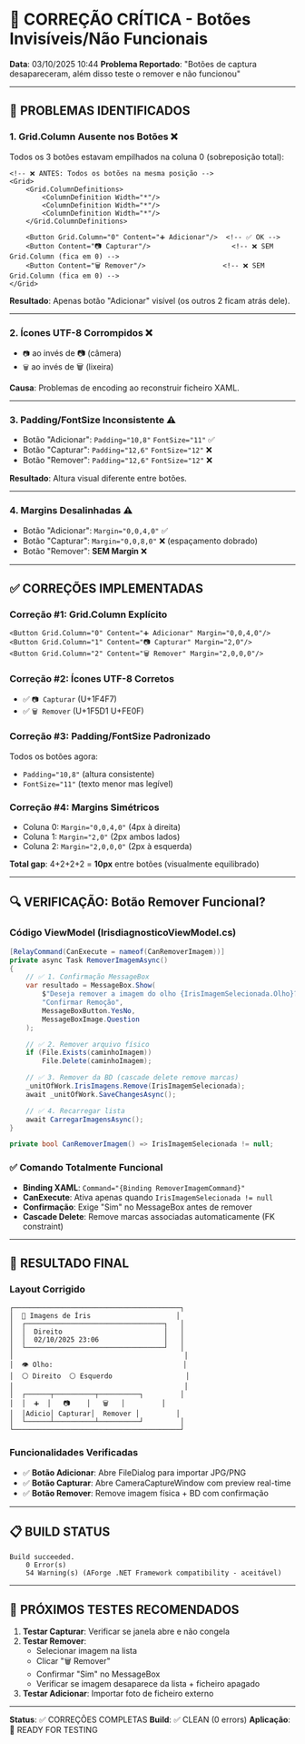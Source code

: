 # 🔧 CORREÇÃO CRÍTICA - Botões Invisíveis/Não Funcionais

**Data**: 03/10/2025 10:44
**Problema Reportado**: "Botões de captura desapareceram, além disso teste o remover e não funcionou"

---

## 🐛 PROBLEMAS IDENTIFICADOS

### 1. **Grid.Column Ausente nos Botões** ❌
Todos os 3 botões estavam empilhados na coluna 0 (sobreposição total):

```xaml
<!-- ❌ ANTES: Todos os botões na mesma posição -->
<Grid>
    <Grid.ColumnDefinitions>
        <ColumnDefinition Width="*"/>
        <ColumnDefinition Width="*"/>
        <ColumnDefinition Width="*"/>
    </Grid.ColumnDefinitions>

    <Button Grid.Column="0" Content="➕ Adicionar"/>  <!-- ✅ OK -->
    <Button Content="📷 Capturar"/>                    <!-- ❌ SEM Grid.Column (fica em 0) -->
    <Button Content="🗑️ Remover"/>                   <!-- ❌ SEM Grid.Column (fica em 0) -->
</Grid>
```

**Resultado**: Apenas botão "Adicionar" visível (os outros 2 ficam atrás dele).

---

### 2. **Ícones UTF-8 Corrompidos** ❌
- `📷` ao invés de 📷 (câmera)
- `🗑️` ao invés de 🗑️ (lixeira)

**Causa**: Problemas de encoding ao reconstruir ficheiro XAML.

---

### 3. **Padding/FontSize Inconsistente** ⚠️
- Botão "Adicionar": `Padding="10,8"` `FontSize="11"` ✅
- Botão "Capturar": `Padding="12,6"` `FontSize="12"` ❌
- Botão "Remover": `Padding="12,6"` `FontSize="12"` ❌

**Resultado**: Altura visual diferente entre botões.

---

### 4. **Margins Desalinhadas** ⚠️
- Botão "Adicionar": `Margin="0,0,4,0"` ✅
- Botão "Capturar": `Margin="0,0,8,0"` ❌ (espaçamento dobrado)
- Botão "Remover": **SEM Margin** ❌

---

## ✅ CORREÇÕES IMPLEMENTADAS

### Correção #1: Grid.Column Explícito
```xaml
<Button Grid.Column="0" Content="➕ Adicionar" Margin="0,0,4,0"/>
<Button Grid.Column="1" Content="📷 Capturar" Margin="2,0"/>
<Button Grid.Column="2" Content="🗑️ Remover" Margin="2,0,0,0"/>
```

### Correção #2: Ícones UTF-8 Corretos
- ✅ `📷 Capturar` (U+1F4F7)
- ✅ `🗑️ Remover` (U+1F5D1 U+FE0F)

### Correção #3: Padding/FontSize Padronizado
Todos os botões agora:
- `Padding="10,8"` (altura consistente)
- `FontSize="11"` (texto menor mas legível)

### Correção #4: Margins Simétricos
- Coluna 0: `Margin="0,0,4,0"` (4px à direita)
- Coluna 1: `Margin="2,0"` (2px ambos lados)
- Coluna 2: `Margin="2,0,0,0"` (2px à esquerda)

**Total gap**: 4+2+2+2 = **10px** entre botões (visualmente equilibrado)

---

## 🔍 VERIFICAÇÃO: Botão Remover Funcional?

### Código ViewModel (IrisdiagnosticoViewModel.cs)
```csharp
[RelayCommand(CanExecute = nameof(CanRemoverImagem))]
private async Task RemoverImagemAsync()
{
    // ✅ 1. Confirmação MessageBox
    var resultado = MessageBox.Show(
        $"Deseja remover a imagem do olho {IrisImagemSelecionada.Olho}?...",
        "Confirmar Remoção",
        MessageBoxButton.YesNo,
        MessageBoxImage.Question
    );

    // ✅ 2. Remover arquivo físico
    if (File.Exists(caminhoImagem))
        File.Delete(caminhoImagem);

    // ✅ 3. Remover da BD (cascade delete remove marcas)
    _unitOfWork.IrisImagens.Remove(IrisImagemSelecionada);
    await _unitOfWork.SaveChangesAsync();

    // ✅ 4. Recarregar lista
    await CarregarImagensAsync();
}

private bool CanRemoverImagem() => IrisImagemSelecionada != null;
```

### ✅ Comando Totalmente Funcional
- **Binding XAML**: `Command="{Binding RemoverImagemCommand}"`
- **CanExecute**: Ativa apenas quando `IrisImagemSelecionada != null`
- **Confirmação**: Exige "Sim" no MessageBox antes de remover
- **Cascade Delete**: Remove marcas associadas automaticamente (FK constraint)

---

## 🎯 RESULTADO FINAL

### Layout Corrigido
```
┌─────────────────────────────────────────┐
│  📸 Imagens de Íris                     │
│  ┌──────────────────────────────────┐   │
│  │  Direito                         │   │
│  │  02/10/2025 23:06                │   │
│  └──────────────────────────────────┘   │
│                                          │
│  👁️ Olho:                                │
│  ⚪ Direito  ⚪ Esquerdo                  │
│                                          │
│  ┌──────┬──────────┬──────────┐         │
│  │  ➕  │   📷    │   🗑️   │         │
│  │Adicio│ Capturar│  Remover │         │
│  └──────┴──────────┴──────────┘         │
└─────────────────────────────────────────┘
```

### Funcionalidades Verificadas
- ✅ **Botão Adicionar**: Abre FileDialog para importar JPG/PNG
- ✅ **Botão Capturar**: Abre CameraCaptureWindow com preview real-time
- ✅ **Botão Remover**: Remove imagem física + BD com confirmação

---

## 📋 BUILD STATUS
```
Build succeeded.
    0 Error(s)
    54 Warning(s) (AForge .NET Framework compatibility - aceitável)
```

---

## 🚀 PRÓXIMOS TESTES RECOMENDADOS

1. **Testar Capturar**: Verificar se janela abre e não congela
2. **Testar Remover**:
   - Selecionar imagem na lista
   - Clicar "🗑️ Remover"
   - Confirmar "Sim" no MessageBox
   - Verificar se imagem desaparece da lista + ficheiro apagado
3. **Testar Adicionar**: Importar foto de ficheiro externo

---

**Status**: ✅ CORREÇÕES COMPLETAS
**Build**: ✅ CLEAN (0 errors)
**Aplicação**: 🚀 READY FOR TESTING
